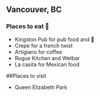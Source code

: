 
## Vancouver, BC
### Places to eat :hamburger:
- Kingston Pub for pub food and :beer:
- Crepe for a french twist
- Artigiano for coffee
- Rogue Kitchen and Wetbar
- La casita for Mexican food

##Places to visit
- Queen Elizabeth Park

